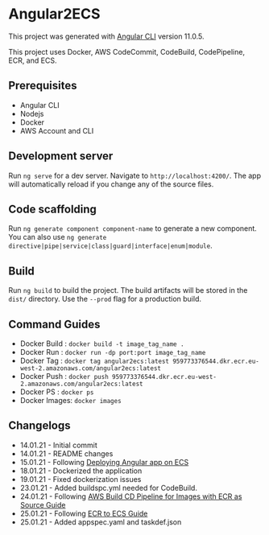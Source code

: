 # Angular2ECS

This project was generated with [Angular CLI](https://github.com/angular/angular-cli) version 11.0.5. &nbsp;

This project uses Docker, AWS CodeCommit, CodeBuild, CodePipeline, ECR, and ECS.

## Prerequisites
* Angular CLI
* Nodejs
* Docker
* AWS Account and CLI

## Development server

Run `ng serve` for a dev server. Navigate to `http://localhost:4200/`. The app will automatically reload if you change any of the source files.

## Code scaffolding

Run `ng generate component component-name` to generate a new component. You can also use `ng generate directive|pipe|service|class|guard|interface|enum|module`.

## Build

Run `ng build` to build the project. The build artifacts will be stored in the `dist/` directory. Use the `--prod` flag for 
a production build.

## Command Guides
* Docker Build : `docker build -t image_tag_name .`
* Docker Run   : `docker run -dp port:port image_tag_name`
* Docker Tag   : `docker tag angular2ecs:latest 959773376544.dkr.ecr.eu-west-2.amazonaws.com/angular2ecs:latest`
* Docker Push  : `docker push 959773376544.dkr.ecr.eu-west-2.amazonaws.com/angular2ecs:latest`
* Docker PS    : `docker ps`
* Docker Images: `docker images`

## Changelogs
* 14.01.21 - Initial commit
* 14.01.21 - README changes
* 15.01.21 - Following [Deploying Angular app on ECS](https://medium.com/bb-tutorials-and-thoughts/aws-deploying-angular-with-nodejs-app-on-ecs-2128208017f8)
* 18.01.21 - Dockerized the application
* 19.01.21 - Fixed dockerization issues
* 23.01.21 - Added buildspc.yml needed for CodeBuild.
* 24.01.21 - Following [AWS Build CD Pipeline for Images with ECR as Source Guide](https://aws.amazon.com/blogs/devops/build-a-continuous-delivery-pipeline-for-your-container-images-with-amazon-ecr-as-source/)
* 25.01.21 - Following [ECR to ECS Guide](https://docs.aws.amazon.com/codepipeline/latest/userguide/tutorials-ecs-ecr-codedeploy.html)
* 25.01.21 - Added appspec.yaml and taskdef.json
